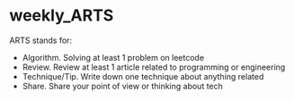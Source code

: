 # weekly_ARTS
ARTS stands for:

* Algorithm. Solving at least 1 problem on leetcode
* Review. Review at least 1 article related to programming or engineering
* Technique/Tip. Write down one technique about anything related
* Share. Share your point of view or thinking about tech
